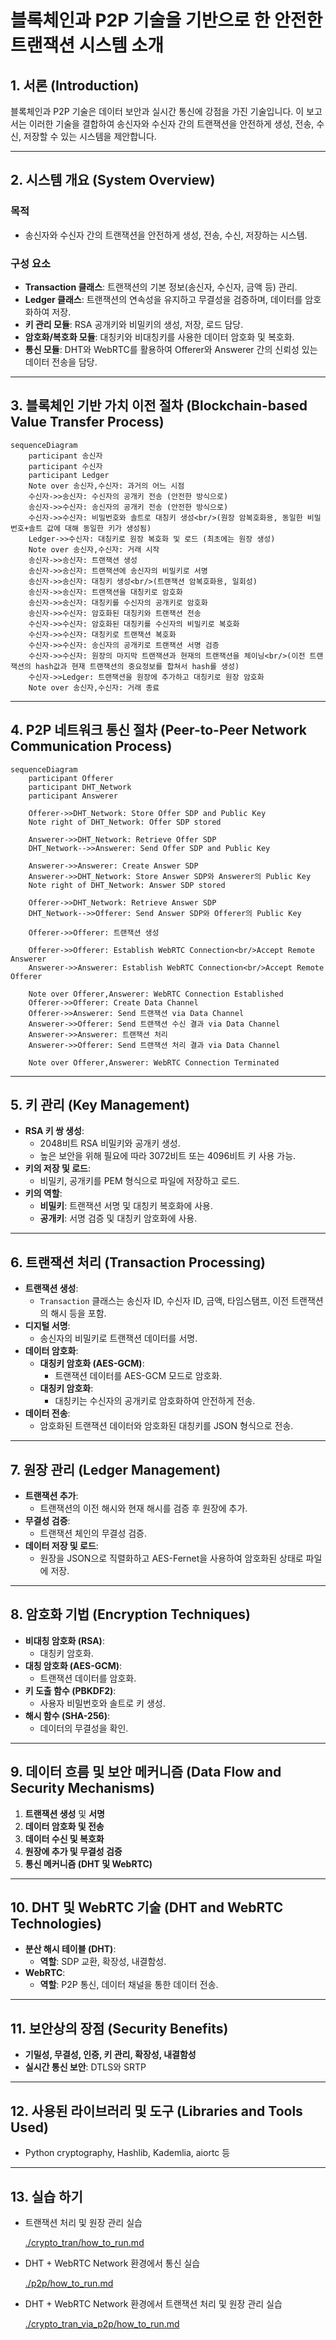 # 블록체인과 P2P 기술을 기반으로 한 안전한 트랜잭션 시스템 소개

## 1. 서론 (Introduction)
블록체인과 P2P 기술은 데이터 보안과 실시간 통신에 강점을 가진 기술입니다. 이 보고서는 이러한 기술을 결합하여 송신자와 수신자 간의 트랜잭션을 안전하게 생성, 전송, 수신, 저장할 수 있는 시스템을 제안합니다.

---

## 2. 시스템 개요 (System Overview)
### 목적
- 송신자와 수신자 간의 트랜잭션을 안전하게 생성, 전송, 수신, 저장하는 시스템.

### 구성 요소
- **Transaction 클래스**: 트랜잭션의 기본 정보(송신자, 수신자, 금액 등) 관리.
- **Ledger 클래스**: 트랜잭션의 연속성을 유지하고 무결성을 검증하며, 데이터를 암호화하여 저장.
- **키 관리 모듈**: RSA 공개키와 비밀키의 생성, 저장, 로드 담당.
- **암호화/복호화 모듈**: 대칭키와 비대칭키를 사용한 데이터 암호화 및 복호화.
- **통신 모듈**: DHT와 WebRTC를 활용하여 Offerer와 Answerer 간의 신뢰성 있는 데이터 전송을 담당.

---

## 3. 블록체인 기반 가치 이전 절차 (Blockchain-based Value Transfer Process)

```mermaid
sequenceDiagram
    participant 송신자
    participant 수신자
    participant Ledger
    Note over 송신자,수신자: 과거의 어느 시점
    수신자->>송신자: 수신자의 공개키 전송 (안전한 방식으로)
    송신자->>수신자: 송신자의 공개키 전송 (안전한 방식으로)
    수신자->>수신자: 비밀번호와 솔트로 대칭키 생성<br/>(원장 암복호화용, 동일한 비밀번호+솔트 값에 대해 동일한 키가 생성됨)
    Ledger->>수신자: 대칭키로 원장 복호화 및 로드 (최초에는 원장 생성)
    Note over 송신자,수신자: 거래 시작
    송신자->>송신자: 트랜잭션 생성
    송신자->>송신자: 트랜잭션에 송신자의 비밀키로 서명
    송신자->>송신자: 대칭키 생성<br/>(트랜잭션 암복호화용, 일회성)
    송신자->>송신자: 트랜잭션을 대칭키로 암호화
    송신자->>송신자: 대칭키를 수신자의 공개키로 암호화
    송신자->>수신자: 암호화된 대칭키와 트랜잭션 전송
    수신자->>수신자: 암호화된 대칭키를 수신자의 비밀키로 복호화
    수신자->>수신자: 대칭키로 트랜잭션 복호화
    수신자->>수신자: 송신자의 공개키로 트랜잭션 서명 검증
    수신자->>수신자: 원장의 마지막 트랜잭션과 현재의 트랜잭션을 체이닝<br/>(이전 트랜잭션의 hash값과 현재 트랜잭션의 중요정보를 합쳐서 hash를 생성)
    수신자->>Ledger: 트랜잭션을 원장에 추가하고 대칭키로 원장 암호화
    Note over 송신자,수신자: 거래 종료
```

---

## 4. P2P 네트워크 통신 절차 (Peer-to-Peer Network Communication Process)

```mermaid
sequenceDiagram
    participant Offerer
    participant DHT_Network
    participant Answerer

    Offerer->>DHT_Network: Store Offer SDP and Public Key
    Note right of DHT_Network: Offer SDP stored

    Answerer->>DHT_Network: Retrieve Offer SDP
    DHT_Network-->>Answerer: Send Offer SDP and Public Key

    Answerer->>Answerer: Create Answer SDP
    Answerer->>DHT_Network: Store Answer SDP와 Answerer의 Public Key
    Note right of DHT_Network: Answer SDP stored

    Offerer->>DHT_Network: Retrieve Answer SDP
    DHT_Network-->>Offerer: Send Answer SDP와 Offerer의 Public Key

    Offerer->>Offerer: 트랜잭션 생성
    
    Offerer->>Offerer: Establish WebRTC Connection<br/>Accept Remote Answerer
    Answerer->>Answerer: Establish WebRTC Connection<br/>Accept Remote Offerer

    Note over Offerer,Answerer: WebRTC Connection Established
    Offerer->>Offerer: Create Data Channel
    Offerer->>Answerer: Send 트랜잭션 via Data Channel
    Answerer->>Offerer: Send 트랜잭션 수신 결과 via Data Channel
    Answerer->>Answerer: 트랜잭션 처리
    Answerer->>Offerer: Send 트랜잭션 처리 결과 via Data Channel

    Note over Offerer,Answerer: WebRTC Connection Terminated
```

---

## 5. 키 관리 (Key Management)
- **RSA 키 쌍 생성**:
  - 2048비트 RSA 비밀키와 공개키 생성.
  - 높은 보안을 위해 필요에 따라 3072비트 또는 4096비트 키 사용 가능.
- **키의 저장 및 로드**:
  - 비밀키, 공개키를 PEM 형식으로 파일에 저장하고 로드.
- **키의 역할**:
  - **비밀키**: 트랜잭션 서명 및 대칭키 복호화에 사용.
  - **공개키**: 서명 검증 및 대칭키 암호화에 사용.

---

## 6. 트랜잭션 처리 (Transaction Processing)
- **트랜잭션 생성**:
  - `Transaction` 클래스는 송신자 ID, 수신자 ID, 금액, 타임스탬프, 이전 트랜잭션의 해시 등을 포함.
- **디지털 서명**:
  - 송신자의 비밀키로 트랜잭션 데이터를 서명.
- **데이터 암호화**:
  - **대칭키 암호화 (AES-GCM)**:
    - 트랜잭션 데이터를 AES-GCM 모드로 암호화.
  - **대칭키 암호화**:
    - 대칭키는 수신자의 공개키로 암호화하여 안전하게 전송.
- **데이터 전송**:
  - 암호화된 트랜잭션 데이터와 암호화된 대칭키를 JSON 형식으로 전송.

---

## 7. 원장 관리 (Ledger Management)
- **트랜잭션 추가**:
  - 트랜잭션의 이전 해시와 현재 해시를 검증 후 원장에 추가.
- **무결성 검증**:
  - 트랜잭션 체인의 무결성 검증.
- **데이터 저장 및 로드**:
  - 원장을 JSON으로 직렬화하고 AES-Fernet을 사용하여 암호화된 상태로 파일에 저장.

---

## 8. 암호화 기법 (Encryption Techniques)
- **비대칭 암호화 (RSA)**:
  - 대칭키 암호화.
- **대칭 암호화 (AES-GCM)**:
  - 트랜잭션 데이터를 암호화.
- **키 도출 함수 (PBKDF2)**:
  - 사용자 비밀번호와 솔트로 키 생성.
- **해시 함수 (SHA-256)**:
  - 데이터의 무결성을 확인.

---

## 9. 데이터 흐름 및 보안 메커니즘 (Data Flow and Security Mechanisms)
1. **트랜잭션 생성** 및 **서명**
2. **데이터 암호화 및 전송**
3. **데이터 수신 및 복호화**
4. **원장에 추가 및 무결성 검증**
5. **통신 메커니즘 (DHT 및 WebRTC)**

---

## 10. DHT 및 WebRTC 기술 (DHT and WebRTC Technologies)
- **분산 해시 테이블 (DHT)**:
  - **역할**: SDP 교환, 확장성, 내결함성.
- **WebRTC**:
  - **역할**: P2P 통신, 데이터 채널을 통한 데이터 전송.

---

## 11. 보안상의 장점 (Security Benefits)
- **기밀성, 무결성, 인증, 키 관리, 확장성, 내결함성**
- **실시간 통신 보안**: DTLS와 SRTP

---

## 12. 사용된 라이브러리 및 도구 (Libraries and Tools Used)
- Python cryptography, Hashlib, Kademlia, aiortc 등

---

## 13. 실습 하기
- 트랜잭션 처리 및 원장 관리 실습

  [./crypto_tran/how_to_run.md](./crypto_tran/how_to_run.md)
- DHT + WebRTC Network 환경에서 통신 실습

  [./p2p/how_to_run.md](./p2p/how_to_run.md)
- DHT + WebRTC Network 환경에서 트랜잭션 처리 및 원장 관리 실습

  [./crypto_tran_via_p2p/how_to_run.md](./crypto_tran_via_p2p/how_to_run.md)